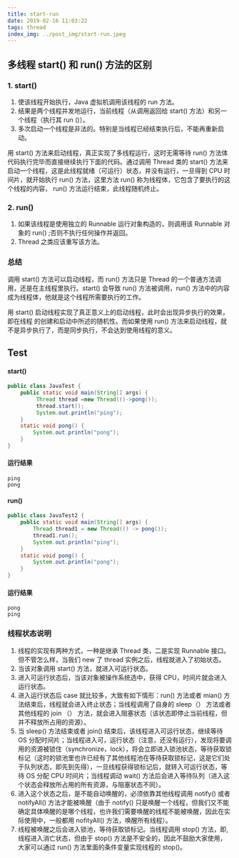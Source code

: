 ```yaml
---
title: start-run
date: 2019-02-16 11:03:22
tags: thread
index_img: ../post_img/start-run.jpeg
---
```


## 多线程 start() 和 run() 方法的区别

### 1. start()

 1. 使该线程开始执行，Java 虚拟机调用该线程的 run 方法。
 2. 结果是两个线程并发地运行，当前线程（从调用返回给 start() 方法）和另一个线程（执行其 run ()）。
 3. 多次启动一个线程是非法的。特别是当线程已经结束执行后，不能再重新启动。

用 start() 方法来启动线程，真正实现了多线程运行，这时无需等待 run() 方法体代码执行完毕而直接继续执行下面的代码。通过调用 Thread 类的 start() 方法来启动一个线程，这是此线程就绪（可运行）状态，并没有运行，一旦得到 CPU 时间片，就开始执行 run() 方法，这里方法 run() 称为线程体，它包含了要执行的这个线程的内容， run() 方法运行结束，此线程随机终止。

### 2. run()

1. 如果该线程是使用独立的 Runnable 运行对象构造的，则调用该 Runnable 对象的 run() ;否则不执行任何操作并返回。
1. Thread 之类应该重写该方法。

### 总结

调用 start() 方法可以启动线程，而 run() 方法只是 Thread 的一个普通方法调用，还是在主线程里执行。start() 会导致 run() 方法被调用，run() 方法中的内容成为线程体，他就是这个线程所需要执行的工作。

用 start() 启动线程实现了真正意义上的启动线程，此时会出现异步执行的效果，即在线程 的创建和启动中所述的随机性。而如果使用 run() 方法来启动线程，就不是异步执行了，而是同步执行，不会达到使用线程的意义。

## Test

#### start()

```java
public class JavaTest {
    public static void main(String[] args) {
         Thread thread =new Thread(()->pong());
         thread.start();
         System.out.println("ping");
    }
    static void pong() {
        System.out.println("pong");
    }
}
```

#### 运行结果

```text
ping
pong
```

#### run()


```java
public class JavaTest2 {
    public static void main(String[] args) {
        Thread thread1 = new Thread(() -> pong());
        thread1.run();
        System.out.println("ping");
    }
    static void pong() {
        System.out.println("pong");
    }
}
```

#### 运行结果

```text
pong
ping
```

### 线程状态说明

1. 线程的实现有两种方式，一种是继承 Thread 类，二是实现 Runnable 接口。但不管怎么样，当我们 new 了 thread 实例之后，线程就进入了初始状态。
2. 当该对象调用 start() 方法，就进入可运行状态。
3. 进入可运行状态后，当该对象被操作系统选中，获得 CPU，时间片就会进入运行状态。
4. 进入运行状态后 case 就比较多，大致有如下情形：run() 方法或者 mian() 方法结束后，线程就会进入终止状态；当线程调用了自身的 sleep（） 方法或者其他线程的 join （） 方法，就会进入阻塞状态（该状态即停止当前线程，但并不释放所占用的资源）。
5. 当 sleep() 方法结束或者 join() 结束后，该线程进入可运行状态，继续等待 OS 分配时间片；当线程进入可，运行状态（注意，还没有运行），发现将要调用的资源被锁住（synchronize，lock），将会立即进入锁池状态，等待获取锁标记（这时的锁池里也许已经有了其他线程池在等待获取锁标记，这是它们处于队列状态，即先到先得），一旦线程获得锁标记后，就转入可运行状态，等待 OS 分配 CPU 时间片；当线程调动 wait() 方法后会进入等待队列（进入这个状态会释放所占用的所有资源，与阻塞状态不同）。
6. 进入这个状态之后，是不能自动唤醒的，必须依靠其他线程调用 notify() 或者 notifyAll() 方法才能被唤醒（由于 notify() 只是唤醒一个线程，但我们又不能确定具体唤醒的是哪个线程，也许我们需要唤醒的线程不能被唤醒，因此在实际使用中，一般都用 nofityAll() 方法，唤醒所有线程）。
7. 线程被唤醒之后会进入锁池，等待获取锁标记。当线程调用 stop() 方法，即,线程进入消亡状态，但由于 stop() 方法是不安全的，因此不鼓励大家使用，大家可以通过 run() 方法里面的条件变量实现线程的 stop()。

